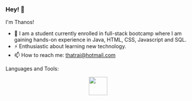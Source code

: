 ### Hey! 👋

I'm Thanos!
 
- 🌱 I am a student currently enrolled in full-stack bootcamp where I am gaining hands-on experience in Java, HTML, CSS, Javascript and SQL.
- ⚡ Enthusiastic about learning new technology.
- 📫 How to reach me: thatrai@hotmail.com

Languages and Tools:
<p align="center"> 
<img src="https://cdn.jsdelivr.net/gh/devicons/devicon/icons/java/java-original-wordmark.svg" style="height: 50px; width: 50px;"/>
                  
</p>
          
